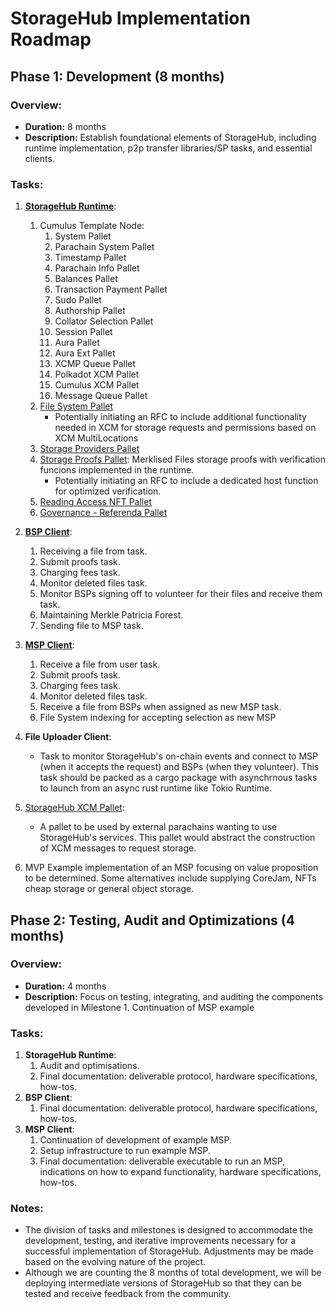 # StorageHub Implementation Roadmap

## Phase 1: Development (8 months)

### Overview:
- **Duration:** 8 months
- **Description:** Establish foundational elements of StorageHub, including runtime implementation, p2p transfer libraries/SP tasks, and essential clients.

### Tasks:
1. [**StorageHub Runtime**](https://github.com/Moonsong-Labs/storage-hub-design-proposal/blob/add-technical-design/techincal_design/runtimeBreakdown.md):
	1. Cumulus Template Node:
		1. System Pallet
		2. Parachain System Pallet
		3. Timestamp Pallet
		4. Parachain Info Pallet
		5. Balances Pallet
		6. Transaction Payment Pallet
		7. Sudo Pallet
		8. Authorship Pallet
		9. Collator Selection Pallet
		10. Session Pallet
		11. Aura Pallet
		12. Aura Ext Pallet
		13. XCMP Queue Pallet
		14. Polkadot XCM Pallet
		15. Cumulus XCM Pallet
		16. Message Queue Pallet
	2. [File System Pallet](https://github.com/Moonsong-Labs/storage-hub-design-proposal/blob/add-technical-design/techincal_design/runtimeBreakdown.md#file-system-pallet)
        - Potentially initiating an RFC to include additional functionality needed in XCM for storage requests and permissions based on XCM MultiLocations
	4. [Storage Providers Pallet](https://github.com/Moonsong-Labs/storage-hub-design-proposal/blob/add-technical-design/techincal_design/runtimeBreakdown.md#storage-providers-pallet)
	5. [Storage Proofs Pallet](https://github.com/Moonsong-Labs/storage-hub-design-proposal/blob/add-technical-design/techincal_design/storageProofs.md): Merklised Files storage proofs with verification funcions implemented in the runtime.
        - Potentially initiating an RFC to include a dedicated host function for optimized verification.
	6. [Reading Access NFT Pallet](https://github.com/Moonsong-Labs/storage-hub-design-proposal/blob/add-technical-design/techincal_design/runtimeBreakdown.md#reading-access-control-nfts-pallet)
	7.  [Governance - Referenda Pallet](https://github.com/Moonsong-Labs/storage-hub-design-proposal/blob/add-technical-design/techincal_design/runtimeBreakdown.md#referenda-pallet)

2. [**BSP Client**](https://github.com/Moonsong-Labs/storage-hub-design-proposal/blob/add-technical-design/techincal_design/modulesBreakdown.md#file-transfer-module-p2p):
	1. Receiving a file from task.
	2. Submit proofs task.
	3. Charging fees task.
	4. Monitor deleted files task.
	5. Monitor BSPs signing off to volunteer for their files and receive them task.
	6. Maintaining Merkle Patricia Forest.
	7. Sending file to MSP task.

3. [**MSP Client**](https://github.com/Moonsong-Labs/storage-hub-design-proposal/blob/add-technical-design/techincal_design/modulesBreakdown.md#file-transfer-module-p2p):
    1. Receive a file from user task.
    2. Submit proofs task.
    3. Charging fees task.
    4. Monitor deleted files task.
    5. Receive a file from BSPs when assigned as new MSP task.
    6. File System indexing for accepting selection as new MSP

4. **File Uploader Client**:
    - Task to monitor StorageHub's on-chain events and connect to MSP (when it accepts the request) and BSPs (when they volunteer). This task should be packed as a cargo package with asynchrnous tasks to launch from an async rust runtime like Tokio Runtime.

5. [StorageHub XCM Pallet](https://github.com/Moonsong-Labs/storage-hub-design-proposal/blob/add-technical-design/techincal_design/runtimeBreakdown.md#xcm-pallet):
    - A pallet to be used by external parachains wanting to use StorageHub's services. This pallet would abstract the construction of XCM messages to request storage.

6. MVP Example implementation of an MSP focusing on value proposition to be determined. Some alternatives include supplying CoreJam, NFTs cheap storage or general object storage.


## Phase 2: Testing, Audit and Optimizations (4 months)

### Overview:
- **Duration:** 4 months
- **Description:** Focus on testing, integrating, and auditing the components developed in Milestone 1. Continuation of MSP example

### Tasks:

1. **StorageHub Runtime**:
    1. Audit and optimisations.
    2. Final documentation: deliverable protocol, hardware specifications, how-tos.
2. **BSP Client**:
    1. Final documentation: deliverable protocol, hardware specifications, how-tos.
3. **MSP Client**:
    1. Continuation of development of example MSP.
    2. Setup infrastructure to run example MSP.
    3. Final documentation: deliverable executable to run an MSP, indications on how to expand functionality, hardware specifications, how-tos.

### Notes: 
- The division of tasks and milestones is designed to accommodate the development, testing, and iterative improvements necessary for a successful implementation of StorageHub. Adjustments may be made based on the evolving nature of the project.
- Although we are counting the 8 months of total development, we will be deploying intermediate versions of StorageHub so that they can be tested and receive feedback from the community.
